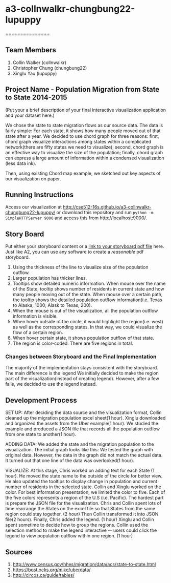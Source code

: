 # a3-collnwalkr-chungbung22-lupuppy

===============

## Team Members

1. Collin Walker (collnwalkr)
2. Christopher Chung (chungbung22)
3. Xinglu Yao (lupuppy)

## Project Name - Population Migration from State to State 2014-2015

(Put your a brief description of your final interactive visualization application and your dataset here.)

We chose the state to state migration flows as our source data. The data is fairly simple: For each state, it shows how many people moved out of that state after a year. We decided to use chord graph for three reasons: first, chord graph visualize interactions among states within a complicated network(there are fifty states we need to visualize); second, chord graph is an effective way to visualize the size of the population; finally, chord graph can express a large amount of information within a condensed visualization (less data ink).  

Then, using existing Chord map example, we sketched out key aspects of our visualization on paper.

## Running Instructions
Access our visualization at http://cse512-16s.github.io/a3-collnwalkr-chungbung22-lupuppy/ or download this repository and run `python -m SimpleHTTPServer 9000` and access this from http://localhost:9000/.

## Story Board

Put either your storyboard content or a [link to your storyboard pdf file](storyboard.pdf?raw=true) here. Just like A2, you can use any software to create a *reasonable* pdf storyboard.

1. Using the thickness of the line to visualize size of the population outflow. 
2. Larger population has thicker lines.
3. Tooltips show detailed numeric information. When mouse over the name of the State, tooltip shows number of residents in current state and how many people moving out of the state. When mouse over a certain path, the tooltip shows the detailed population outflow information(i.e. Texas to Alaska, 1000; Alask to Texas, 200).
4. When the mouse is out of the visualization, all the population outflow information is visible.
5. When hover outside of the circle, it would highlight the region(i.e. west) as well as the corresponding states. In that way, we could visualize the flow of a certain region. 
6. When hover certain state, it shows population outflow of that state.
7. The region is color-coded. There are five regions in total.


### Changes between Storyboard and the Final Implementation

The majority of the implementation stays consistent with the storyboard. The main difference is the legend We initially decided to make the region part of the visualization(instead of creating legend). However, after a few fails, we decided to use the legend instead. 


## Development Process

SET UP: 
After deciding the data source and the visualization format, Collin cleaned up the migration population excel sheet(1 hour). Xinglu downloaded and organized the assets from the Uber example(1 hour). We studied the example and produced a JSON file that records all the population outflow from one state to another(1 hour).

ADDING DATA:
We added the state and the migration population to the visualization. The initial graph looks like this:
We tested the graph with original data. However, the data in the graph did not match the actual data. It turned out that one line of the data was overlooked(1 hour).

VISUALIZE:
At this stage, Chris worked on adding text for each State (1 hour). He moved the state name to the outside of the circle for better view. He also updated the tooltips to display change in population and current number of residents in the selected state. Collin and Xinglu worked on the color. For best information presentation, we limited the color to five. Each of the five colors represents a region of the U.S (i.e. Pacific). 
The hardest part is prepare the JSON file for the visualization. Chris and Collin spent lots of time rearrange the States on the excel file so that States from the same region could stay together. (2 hour) Then Collin transformed it into JSON file(2 hours). 
Finally, Chris added the legend. (1 hour) Xinglu and Collin spent sometime to decide how to group the regions. Collin used the selection method to make the legend interactive -- users could click the legend to view population outflow within one region. (1 hour)

## Sources

1. http://www.census.gov/hhes/migration/data/acs/state-to-state.html
2. https://bost.ocks.org/mike/uberdata/
3. http://circos.ca/guide/tables/

